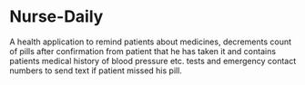 # Nurse-Daily
A health application to remind patients about medicines, decrements count of pills after confirmation from patient that he has taken it and contains patients medical history of blood pressure etc. tests and emergency contact numbers to send text if patient missed his pill.
